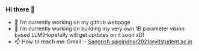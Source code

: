 ### Hi there 👋
- 🔭 I’m currently working on my github webpage
- 🌱 I’m currently working on building my very own 1B parameter vision based LLM(Hopefully will get updates on it soon xD)
- 📫 How to reach me: 
Gmail :- Sangrish.saigiridhar2021@vitstudent.ac.in
<!--
**SangrishS/Sangrishs** is a ✨ _special_ ✨ repository because its `README.md` (this file) appears on your GitHub profile.

Here are some ideas to get you started:

- 🔭 I’m currently working on ...
- 🌱 I’m currently learning ...
- 👯 I’m looking to collaborate on ...
- 🤔 I’m looking for help with ...
- 💬 Ask me about ...
- 📫 How to reach me: ...
- 😄 Pronouns: ...
- ⚡ Fun fact: ...
-->
